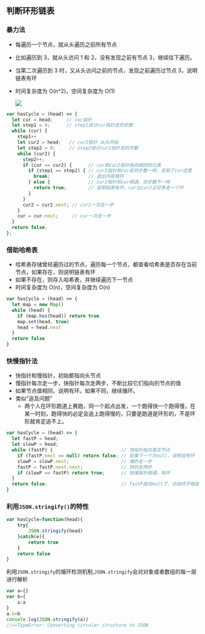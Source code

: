 ## 判断环形链表

### 暴力法

- 每遍历一个节点，就从头遍历之前所有节点

- 比如遍历到 3，就从头访问 1 和 2，没有发现之前有节点 3，继续往下遍历。

- 当第二次遍历到 3 时，又从头访问之前的节点，发现之前遍历过节点 3，说明链表有环

- 时间复杂度为 O(n^2)，空间复杂度为 O(1)

  ![](https://pic.leetcode-cn.com/6cf3006161dddb53205efb6ef79d5904aae8c1fc8e20335e97f179266c2b954b-%E5%BE%AE%E4%BF%A1%E6%88%AA%E5%9B%BE_20200525174038.png)

```javascript
var hasCycle = (head) => {
  let cur = head;     // cur指针
  let step1 = 0;      // step1统计cur指针走的步数
  while (cur) {
    step1++
    let cur2 = head;   // cur2指针 从头开始
    let step2 = 0;     // step2统计cur2指针走的步数
    while (cur2) {
      step2++;
      if (cur == cur2) {      // cur和cur2指针指向相同的元素
        if (step1 == step2) { // cur2指针和cur走的步数一样，走到了cur这里
          break;              // 退出内层循环
        } else {              // cur2指针和cur相遇，但步数不一样
          return true;        // 说明链表有环，cur比cur2正好多走一个环
        }
      }
      cur2 = cur2.next; // cur2一次走一步
    }
    cur = cur.next;     // cur一次走一步
  }
  return false;
};
```



### 借助哈希表

- 哈希表存储曾经遍历过的节点，遍历每一个节点，都查看哈希表是否存在当前节点，如果存在，则说明链表有环
- 如果不存在，则存入哈希表，并继续遍历下一节点
- 时间复杂度为 O(n)，空间复杂度为 O(n)

```javascript
var hasCycle = (head) => {
  let map = new Map()
  while (head) {
    if (map.has(head)) return true
    map.set(head, true)
    head = head.next
  }
  return false
}
```

### 快慢指针法

- 快指针和慢指针，初始都指向头节点
- 慢指针每次走一步，快指针每次走两步，不断比较它们指向的节点的值
- 如果节点值相同，说明有环。如果不同，继续循环。
- 类似“追及问题”
  - 两个人在环形跑道上赛跑，同一个起点出发，一个跑得快一个跑得慢，在某一时刻，跑得快的必定会追上跑得慢的，只要是跑道是环形的，不是环形就肯定追不上。

```javascript
var hasCycle = (head) => {
  let fastP = head;
  let slowP = head;
  while (fastP) {                         // 快指针指向真实节点
    if (fastP.next == null) return false; // 如果下一个为null，说明没有环
    slowP = slowP.next;                   // 慢的走一步
    fastP = fastP.next.next;              // 快的走两步
    if (slowP == fastP) return true;      // 快慢指针相遇，有环
  }
  return false;                           // fastP指向null了，也始终不相遇
}
```

### 利用`JSON.stringify()`的特性

```javascript
var hasCycle=function(head){
    try{
        JSON.stringify(head)
    }catch(e){
        return true
    }
    return false
}
```

利用`JSON.stringify`的循环检测机制,`JSON.stringify`会对对象或者数组的每一层进行解析

```javascript
var a={}
var b={
    a:a
}
a.b=b
console.log(JSON.stringify(a))
//=>TypeError: Converting circular structure to JSON
```

